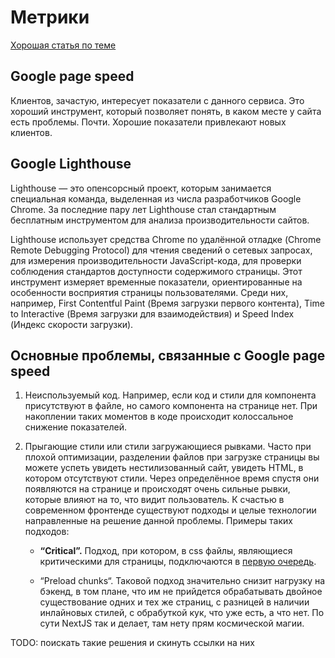 # Метрики

[Хорошая статья по теме](https://habr.com/ru/company/ruvds/blog/462005/)

## Google page speed

Клиентов, зачастую, интересует показатели с данного сервиса. 
Это хороший инструмент, который позволяет понять, в каком месте у сайта есть проблемы. Почти.
Хорошие показатели привлекают новых клиентов.


## Google Lighthouse

Lighthouse — это опенсорсный проект, которым занимается специальная команда,
выделенная из числа разработчиков Google Chrome. За последние пару лет Lighthouse стал стандартным 
бесплатным инструментом для анализа производительности сайтов.

Lighthouse использует средства Chrome по удалённой отладке (Chrome Remote Debugging Protocol) 
для чтения сведений о сетевых запросах, для измерения производительности JavaScript-кода, для проверки соблюдения 
стандартов доступности содержимого страницы. Этот инструмент измеряет временные показатели, ориентированные 
на особенности восприятия страницы пользователями. Среди них, например, First Contentful Paint (Время загрузки первого контента),
Time to Interactive (Время загрузки для взаимодействия) и Speed Index (Индекс скорости загрузки).

## Основные проблемы, связанные с Google page speed

1. Неиспользуемый код. Например, если код и стили для компонента присутствуют в файле, но самого компонента на странице нет. 
При накоплении таких моментов в коде происходит колоссальное снижение показателей.

2. Прыгающие стили или стили загружающиеся рывками. Часто при плохой оптимизации, разделении файлов при загрузке страницы вы можете успеть увидеть нестилизованный сайт,
увидеть HTML, в котором отсутствуют стили. Через определённое время спустя они появляются на странице
и происходят очень сильные рывки, которые влияют на то, что видит пользователь. К счастью в современном фронтенде существуют подходы
и целые технологии направленные на решение данной проблемы. Примеры таких подходов:

    - **“Critical”.** Подход, при котором, в css файлы, являющиеся критическими для страницы, подключаются в [первую очередь](https://doka.guide/css/adding-styles/#vstroennye-stili).

    - “Preload chunks“. <link rel=”preload” href=”…” as=”style” /> Таковой подход значительно снизит нагрузку на бэкенд,
    в том плане, что им не прийдется обрабатывать двойное
    существование одних и тех же страниц,
    с разницей в наличии инлайновых стилей, с обрабуткой кук, что уже есть, а что нет. По сути NextJS так и делает, там нету прям космической магии.

TODO: поискать такие решения и скинуть ссылки на них
